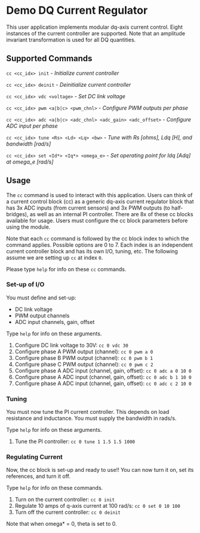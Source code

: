 # Demo DQ Current Regulator

This user application implements modular dq-axis current control. Eight instances of the current controller are supported. Note that an amplitude invariant transformation is used for all DQ quantities.

## Supported Commands
`cc <cc_idx> init` - *Initialize current controller*

`cc <cc_idx> deinit` - *Deinitialize current controller*

`cc <cc_idx> vdc <voltage>` - *Set DC link voltage*

`cc <cc_idx> pwm <a|b|c> <pwm_chnl>` - *Configure PWM outputs per phase*

`cc <cc_idx> adc <a|b|c> <adc_chnl> <adc_gain> <adc_offset>` - *Configure ADC input per phase*

`cc <cc_idx> tune <Rs> <Ld> <Lq> <bw>` - *Tune with Rs [ohms], Ldq [H], and bandwidth [rad/s]*

`cc <cc_idx> set <Id*> <Iq*> <omega_e>` - *Set operating point for Idq [Adq] at omega_e [rad/s]*
    
## Usage

The `cc` command is used to interact with this application. Users can think of a current control block (cc) as a generic dq-axis current regulator block that has 3x ADC inputs (from current sensors) and 3x PWM outputs (to half-bridges), as well as an internal PI controller. There are 8x of these cc blocks available for usage. Users must configure the cc block parameters before using the module.

Note that each `cc` command is followed by the cc block index to which the command applies. Possible options are 0 to 7. Each index is an independent current controller block and has its own I/O, tuning, etc. The following assume we are setting up `cc` at index `0`.

Please type `help` for info on these `cc` commands.

### Set-up of I/O

You must define and set-up:
- DC link voltage
- PWM output channels
- ADC input channels, gain, offset

Type `help` for info on these arguments.

1. Configure DC link voltage to 30V: `cc 0 vdc 30`
2. Configure phase A PWM output (channel): `cc 0 pwm a 0`
3. Configure phase B PWM output (channel): `cc 0 pwm b 1`
4. Configure phase C PWM output (channel): `cc 0 pwm c 2`
5. Configure phase A ADC input (channel, gain, offset): `cc 0 adc a 0 10 0`
6. Configure phase A ADC input (channel, gain, offset): `cc 0 adc b 1 10 0`
7. Configure phase A ADC input (channel, gain, offset): `cc 0 adc c 2 10 0`

### Tuning

You must now tune the PI current controller. This depends on load resistance and inductance. You must supply the bandwidth in rads/s. 

Type `help` for info on these arguments.

1. Tune the PI controller: `cc 0 tune 1 1.5 1.5 1000`

### Regulating Current

Now, the cc block is set-up and ready to use!! You can now turn it on, set its references, and turn it off.

Type `help` for info on these commands.

1. Turn on the current controller: `cc 0 init`
2. Regulate 10 amps of q-axis current at 100 rad/s: `cc 0 set 0 10 100`
3. Turn off the current controller: `cc 0 deinit`

Note that when omega* = 0, theta is set to 0.
